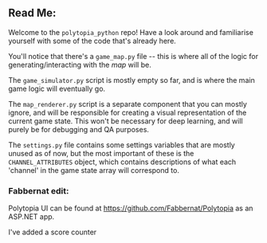 ﻿## Read Me:

Welcome to the `polytopia_python` repo! Have a look around and familiarise yourself with some of the code that's already
here.

You'll notice that there's a `game_map.py` file -- this is where all of the logic for generating/interacting with the
*map* will be.

The `game_simulator.py` script is mostly empty so far, and is where the main game logic will eventually go.

The `map_renderer.py` script is a separate component that you can mostly ignore, and will be responsible for creating a
visual representation of the current game state. This won't be necessary for deep learning, and will purely be for
debugging and QA purposes.

The `settings.py` file contains some settings variables that are mostly unused as of now, but the most important of
these is the `CHANNEL_ATTRIBUTES` object, which contains descriptions of what each 'channel' in the game state array
will correspond to.

### Fabbernat edit:

Polytopia UI can be found at https://github.com/Fabbernat/Polytopia as an ASP.NET app.

I've added a score counter